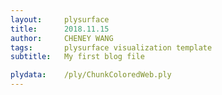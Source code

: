 ```yaml
---
layout:     plysurface
title:      2018.11.15
author:     CHENEY WANG
tags: 		plysurface visualization template
subtitle:   My first blog file

plydata: 	/ply/ChunkColoredWeb.ply
---
```

